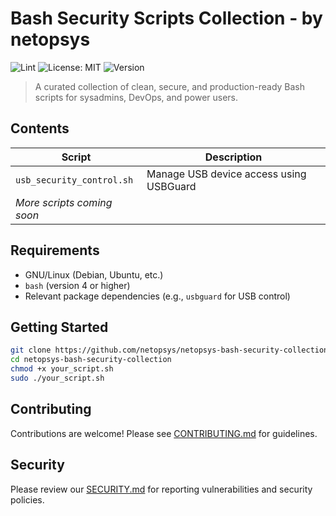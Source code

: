 # Bash Security Scripts Collection - by netopsys

![Lint](https://github.com/netopsys/netopsys-bash-security-collection/actions/workflows/lint.yml/badge.svg?style=flat-square&logoColor=white)
![License: MIT](https://img.shields.io/badge/License-MIT-blue.svg?style=flat-square&logo=opensourceinitiative&logoColor=white)
![Version](https://img.shields.io/badge/version-0.7.0-blue.svg?style=flat-square&logoColor=white)

> A curated collection of clean, secure, and production-ready Bash scripts for sysadmins, DevOps, and power users.

## Contents

| Script                      | Description                                   |
|-----------------------------|-----------------------------------------------|
| `usb_security_control.sh`   | Manage USB device access using USBGuard       |
| _More scripts coming soon_  |                                               |

## Requirements

- GNU/Linux (Debian, Ubuntu, etc.)
- `bash` (version 4 or higher)
- Relevant package dependencies (e.g., `usbguard` for USB control)

## Getting Started

```bash
git clone https://github.com/netopsys/netopsys-bash-security-collection.git
cd netopsys-bash-security-collection
chmod +x your_script.sh
sudo ./your_script.sh
```
## Contributing

Contributions are welcome! Please see [CONTRIBUTING.md](https://github.com/netopsys/netopsys-bash-security-collection/blob/main/CONTRIBUTING.md) for guidelines.

## Security

Please review our [SECURITY.md](https://github.com/netopsys/netopsys-bash-security-collection/blob/main/SECURITY.md) for reporting vulnerabilities and security policies.